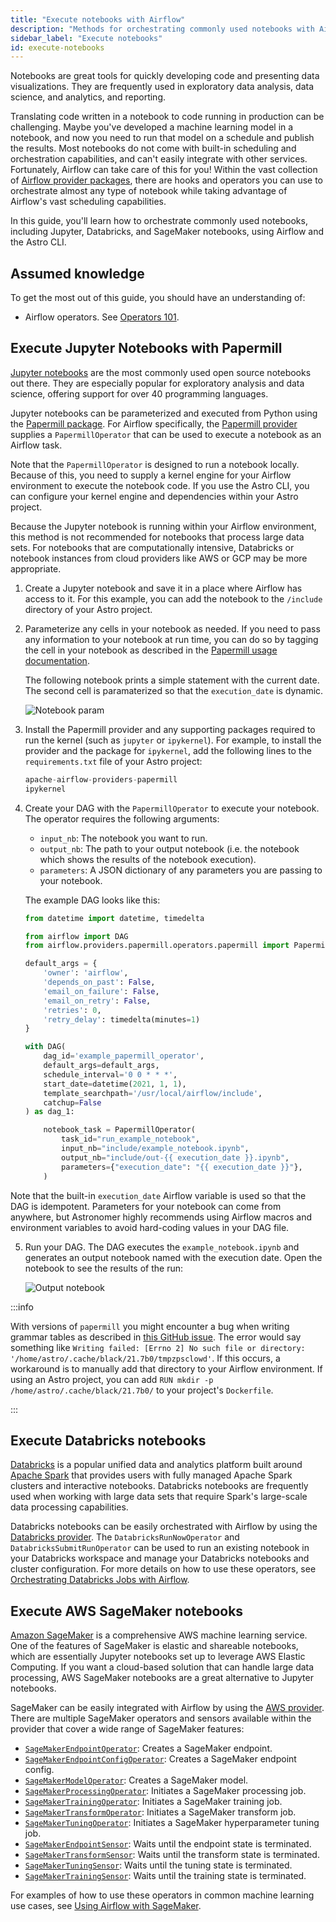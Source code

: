 ```yaml
---
title: "Execute notebooks with Airflow"
description: "Methods for orchestrating commonly used notebooks with Airflow."
sidebar_label: "Execute notebooks"
id: execute-notebooks
---
```


Notebooks are great tools for quickly developing code and presenting data visualizations. They are frequently used in exploratory data analysis, data science, and analytics, and reporting.

Translating code written in a notebook to code running in production can be challenging. Maybe you've developed a machine learning model in a notebook, and now you need to run that model on a schedule and publish the results. Most notebooks do not come with built-in scheduling and orchestration capabilities, and can't easily integrate with other services. Fortunately, Airflow can take care of this for you! Within the vast collection of [Airflow provider packages](https://registry.astronomer.io/), there are hooks and operators you can use to orchestrate almost any type of notebook while taking advantage of Airflow's vast scheduling capabilities.

In this guide, you'll learn how to orchestrate commonly used notebooks, including Jupyter, Databricks, and SageMaker notebooks, using Airflow and the Astro CLI.

## Assumed knowledge

To get the most out of this guide, you should have an understanding of:

- Airflow operators. See [Operators 101](https://www.astronomer.io/guides/what-is-an-operator).

## Execute Jupyter Notebooks with Papermill

[Jupyter notebooks](https://jupyter.org/) are the most commonly used open source notebooks out there. They are especially popular for exploratory analysis and data science, offering support for over 40 programming languages.

Jupyter notebooks can be parameterized and executed from Python using the [Papermill package](https://papermill.readthedocs.io/en/latest/index.html). For Airflow specifically, the [Papermill provider](https://registry.astronomer.io/providers/papermill) supplies a `PapermillOperator` that can be used to execute a notebook as an Airflow task.

Note that the `PapermillOperator` is designed to run a notebook locally. Because of this, you need to supply a kernel engine for your Airflow environment to execute the notebook code. If you use the Astro CLI, you can configure your kernel engine and dependencies within your Astro project.

Because the Jupyter notebook is running within your Airflow environment, this method is not recommended for notebooks that process large data sets. For notebooks that are computationally intensive, Databricks or notebook instances from cloud providers like AWS or GCP may be more appropriate.

1. Create a Jupyter notebook and save it in a place where Airflow has access to it. For this example, you can add the notebook to the `/include` directory of your Astro project.
2. Parameterize any cells in your notebook as needed. If you need to pass any information to your notebook at run time, you can do so by tagging the cell in your notebook as described in the [Papermill usage documentation](https://papermill.readthedocs.io/en/latest/usage-parameterize.html).

    The following notebook prints a simple statement with the current date. The second cell is paramaterized so that the `execution_date` is dynamic.

    ![Notebook param](/img/guides/parameterized_notebook.png)

3. Install the Papermill provider and any supporting packages required to run the kernel (such as `jupyter` or `ipykernel`). For example, to install the provider and the package for `ipykernel`, add the following lines to the `requirements.txt` file of your Astro project:

    ```python
    apache-airflow-providers-papermill
    ipykernel
    ```

4. Create your DAG with the `PapermillOperator` to execute your notebook. The operator requires the following arguments:

    - `input_nb`: The notebook you want to run.
    - `output_nb`: The path to your output notebook (i.e. the notebook which shows the results of the notebook execution).
    - `parameters`: A JSON dictionary of any parameters you are passing to your notebook.

    The example DAG looks like this:

    ```python
    from datetime import datetime, timedelta

    from airflow import DAG
    from airflow.providers.papermill.operators.papermill import PapermillOperator

    default_args = {
        'owner': 'airflow',
        'depends_on_past': False,
        'email_on_failure': False,
        'email_on_retry': False,
        'retries': 0,
        'retry_delay': timedelta(minutes=1)
    }

    with DAG(
        dag_id='example_papermill_operator',
        default_args=default_args,
        schedule_interval='0 0 * * *',
        start_date=datetime(2021, 1, 1),
        template_searchpath='/usr/local/airflow/include',
        catchup=False
    ) as dag_1:

        notebook_task = PapermillOperator(
            task_id="run_example_notebook",
            input_nb="include/example_notebook.ipynb",
            output_nb="include/out-{{ execution_date }}.ipynb",
            parameters={"execution_date": "{{ execution_date }}"},
        )
    ```

  Note that the built-in `execution_date` Airflow variable is used so that the DAG is idempotent. Parameters for your notebook can come from anywhere, but Astronomer highly recommends using Airflow macros and environment variables to avoid hard-coding values in your DAG file.

5. Run your DAG. The DAG executes the `example_notebook.ipynb` and generates an output notebook named with the execution date. Open the notebook to see the results of the run:

    ![Output notebook](/img/guides/notebook_output.png)

:::info

With versions of `papermill` you might encounter a bug when writing grammar tables as described in [this GitHub issue](https://github.com/psf/black/issues/1143). The error would say something like `Writing failed: [Errno 2] No such file or directory: '/home/astro/.cache/black/21.7b0/tmpzpsclowd'`. If this occurs, a workaround is to manually add that directory to your Airflow environment. If using an Astro project, you can add `RUN mkdir -p /home/astro/.cache/black/21.7b0/` to your project's `Dockerfile`.

:::

## Execute Databricks notebooks

[Databricks](https://databricks.com/) is a popular unified data and analytics platform built around [Apache Spark](https://spark.apache.org/) that provides users with fully managed Apache Spark clusters and interactive notebooks. Databricks notebooks are frequently used when working with large data sets that require Spark's large-scale data processing capabilities.

Databricks notebooks can be easily orchestrated with Airflow by using the [Databricks provider](https://registry.astronomer.io/providers/databricks). The `DatabricksRunNowOperator` and `DatabricksSubmitRunOperator` can be used to run an existing notebook in your Databricks workspace and manage your Databricks notebooks and cluster configuration. For more details on how to use these operators, see [Orchestrating Databricks Jobs with Airflow](https://www.astronomer.io/guides/airflow-databricks).

## Execute AWS SageMaker notebooks

[Amazon SageMaker](https://aws.amazon.com/sagemaker/) is a comprehensive AWS machine learning service. One of the features of SageMaker is elastic and shareable notebooks, which are essentially Jupyter notebooks set up to leverage AWS Elastic Computing. If you want a cloud-based solution that can handle large data processing, AWS SageMaker notebooks are a great alternative to Jupyter notebooks.

SageMaker can be easily integrated with Airflow by using the [AWS provider](https://registry.astronomer.io/providers/amazon/). There are multiple SageMaker operators and sensors available within the provider that cover a wide range of SageMaker features:

- [`SageMakerEndpointOperator`](https://registry.astronomer.io/providers/amazon/modules/sagemakerendpointoperator): Creates a SageMaker endpoint.
- [`SageMakerEndpointConfigOperator`](https://registry.astronomer.io/providers/amazon/modules/sagemakerendpointconfigoperator): Creates a SageMaker endpoint config.
- [`SageMakerModelOperator`](https://registry.astronomer.io/providers/amazon/modules/sagemakermodeloperator): Creates a SageMaker model.
- [`SageMakerProcessingOperator`](https://registry.astronomer.io/providers/amazon/modules/sagemakerprocessingoperator): Initiates a SageMaker processing job.
- [`SageMakerTrainingOperator`](https://registry.astronomer.io/providers/amazon/modules/sagemakertrainingoperator): Initiates a SageMaker training job.
- [`SageMakerTransformOperator`](https://registry.astronomer.io/providers/amazon/modules/sagemakertransformoperator): Initiates a SageMaker transform job.
- [`SageMakerTuningOperator`](https://registry.astronomer.io/providers/amazon/modules/sagemakertuningoperator): Initiates a SageMaker hyperparameter tuning job.
- [`SageMakerEndpointSensor`](https://registry.astronomer.io/providers/amazon/modules/sagemakerendpointsensor): Waits until the endpoint state is terminated.
- [`SageMakerTransformSensor`](https://registry.astronomer.io/providers/amazon/modules/sagemakertransformsensor): Waits until the transform state is terminated.
- [`SageMakerTuningSensor`](https://registry.astronomer.io/providers/amazon/modules/sagemakertuningsensor): Waits until the tuning state is terminated.
- [`SageMakerTrainingSensor`](https://registry.astronomer.io/providers/amazon/modules/sagemakertrainingsensor): Waits until the training state is terminated.

For examples of how to use these operators in common machine learning use cases, see [Using Airflow with SageMaker](https://www.astronomer.io/guides/airflow-sagemaker).
